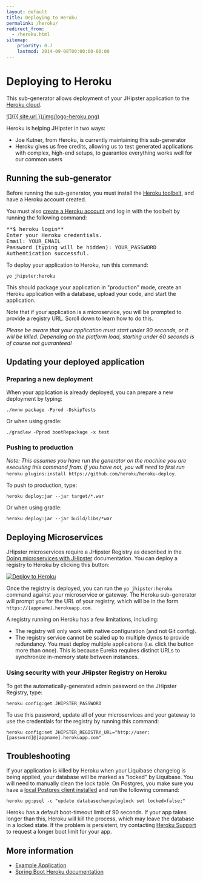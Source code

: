 ```yaml
---
layout: default
title: Deploying to Heroku
permalink: /heroku/
redirect_from:
  - /heroku.html
sitemap:
    priority: 0.7
    lastmod: 2014-09-08T00:00:00-00:00
---
```


# Deploying to Heroku

This sub-generator allows deployment of your JHipster application to the [Heroku cloud](https://www.heroku.com/).

[![]({{ site.url }}/img/logo-heroku.png)](https://www.heroku.com/)

Heroku is helping JHipster in two ways:

- Joe Kutner, from Heroku, is currently maintaining this sub-generator
- Heroku gives us free credits, allowing us to test generated applications with complex, high-end setups, to guarantee everything works well for our common users

## Running the sub-generator

Before running the sub-generator, you must install the [Heroku toolbelt](https://toolbelt.heroku.com/), and have a Heroku account created.

You must also [create a Heroku account](http://signup.heroku.com/) and log in with the toolbelt by running the following command:

<pre>**$ heroku login**
Enter your Heroku credentials.
Email: YOUR_EMAIL
Password (typing will be hidden): YOUR_PASSWORD
Authentication successful.
</pre>

To deploy your application to Heroku, run this command:

`yo jhipster:heroku`

This should package your application in "production" mode, create an Heroku application with a database, upload your code, and start the application.

Note that if your application is a microservice, you will be prompted to provide a registry URL. Scroll down to learn how to do this.

_Please be aware that your application must start under 90 seconds, or it will be killed. Depending on the platform load, starting under 60 seconds is of course not guaranteed!_

## Updating your deployed application

### Preparing a new deployment

When your application is already deployed, you can prepare a new deployment by typing:

`./mvnw package -Pprod -DskipTests`

Or when using gradle:

`./gradlew -Pprod bootRepackage -x test`

### Pushing to production

_Note: This assumes you have run the generator on the machine you are executing this command from. If you have not, you will need to first run_ `heroku plugins:install https://github.com/heroku/heroku-deploy`.

To push to production, type:

`heroku deploy:jar --jar target/*.war`

Or when using gradle:

`heroku deploy:jar --jar build/libs/*war`

## Deploying Microservices

JHipster microservices require a JHipster Registry as described in the [Doing microservices with JHipster](/microservices-architecture/) documentation. You can deploy a registry to Heroku by clicking this button:

[![Deploy to Heroku](https://camo.githubusercontent.com/c0824806f5221ebb7d25e559568582dd39dd1170/68747470733a2f2f7777772e6865726f6b7563646e2e636f6d2f6465706c6f792f627574746f6e2e706e67)](https://dashboard.heroku.com/new?&template=https%3A%2F%2Fgithub.com%2Fjhipster%2Fjhipster-registry)

Once the registry is deployed, you can run the `yo jhipster:heroku` command against your microservice or gateway. The Heroku sub-generator will prompt you for the URL of your registry, which will be in the form `https://[appname].herokuapp.com`.

A registry running on Heroku has a few limitations, including:

*   The registry will only work with native configuration (and not Git config).
*   The registry service cannot be scaled up to multiple dynos to provide redundancy. You must deploy multiple applications (i.e. click the button more than once). This is because Eureka requires distinct URLs to synchronize in-memory state between instances.

### Using security with your JHipster Registry on Heroku

To get the automatically-generated admin password on the JHipster Registry, type:

`heroku config:get JHIPSTER_PASSWORD`

To use this password, update all of your microservices and your gateway to use the credentials for the registry by running this command:

`heroku config:set JHIPSTER_REGISTRY_URL="http://user:[password]@[appname].herokuapp.com"`

## Troubleshooting

If your application is killed by Heroku when your Liquibase changelog is being applied, your database will be marked as "locked" by Liquibase. You will need to manually clean the lock table. On Postgres, you make sure you have a [local Postgres client installed](https://devcenter.heroku.com/articles/heroku-postgresql#local-setup) and run the following command:

`heroku pg:psql -c "update databasechangeloglock set locked=false;"`

Heroku has a default boot-timeout limit of 90 seconds. If your app takes longer than this, Heroku will kill the process, which may leave the database in a locked state. If the problem is persistent, try contacting [Heroku Support](http://help.heroku.com) to request a longer boot limit for your app.

## More information

*   [Example Application](https://github.com/kissaten/jhipster-example)
*   [Spring Boot Heroku documentation](http://docs.spring.io/spring-boot/docs/current/reference/html/cloud-deployment.html#cloud-deployment-heroku)
